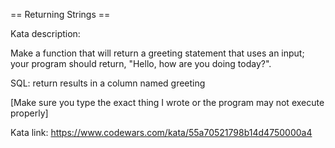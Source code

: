 == Returning Strings == 

Kata description:

Make a function that will return a greeting statement that uses an input; your program should return, "Hello, <name> how are you doing today?".

SQL: return results in a column named greeting

[Make sure you type the exact thing I wrote or the program may not execute properly]

Kata link: https://www.codewars.com/kata/55a70521798b14d4750000a4